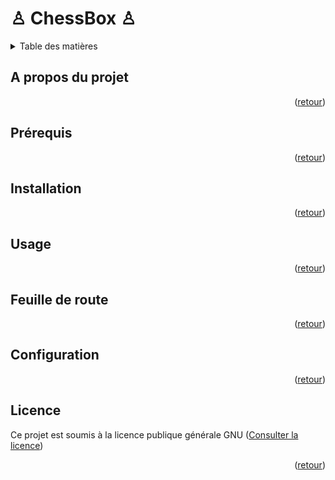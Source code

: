 <a id="readme-top"></a>
# &#9817; ChessBox &#9817;

<details>
  <summary>Table des matières</summary>
  <ol>
    <li><a href="#about-the-project">A propos du projet</a></li>
    <li><a href="#built-with">Prérequis</a></li>
    <li><a href="#installation">Installation</a></li>
    <li><a href="#usage">Usage</a></li>
    <li><a href="#roadmap">Feuille de route</a></li>
    <li><a href="#configuration">Configuration</a></li>
    <li><a href="#licence">Licence</a></li>
  </ol>
</details>

<a id="about-the-project"></a>
## A propos du projet

<p align="right">(<a href="#readme-top">retour</a>)</p></div>

<a id="built-with"></a>
## Prérequis

<p align="right">(<a href="#readme-top">retour</a>)</p>

<a id="installation"></a>
## Installation

<p align="right">(<a href="#readme-top">retour</a>)</p>

<a id="usage"></a>
## Usage

<p align="right">(<a href="#readme-top">retour</a>)</p>

<a id="roadmap"></a>
## Feuille de route

<p align="right">(<a href="#readme-top">retour</a>)</p>

<a id="configuration"></a>
## Configuration

<p align="right">(<a href="#readme-top">retour</a>)</p>

<a id="licence"></a>
## Licence
Ce projet est soumis à la licence publique générale GNU (<a href="LICENSE">Consulter la licence</a>)

<p align="right">(<a href="#readme-top">retour</a>)</p>
